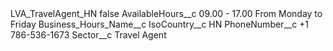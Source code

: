 <?xml version="1.0" encoding="UTF-8"?>
<CustomMetadata xmlns="http://soap.sforce.com/2006/04/metadata" xmlns:xsi="http://www.w3.org/2001/XMLSchema-instance" xmlns:xsd="http://www.w3.org/2001/XMLSchema">
    <label>LVA_TravelAgent_HN</label>
    <protected>false</protected>
    <values>
        <field>AvailableHours__c</field>
        <value xsi:type="xsd:string">09.00 - 17.00 From Monday to Friday</value>
    </values>
    <values>
        <field>Business_Hours_Name__c</field>
        <value xsi:nil="true"/>
    </values>
    <values>
        <field>IsoCountry__c</field>
        <value xsi:type="xsd:string">HN</value>
    </values>
    <values>
        <field>PhoneNumber__c</field>
        <value xsi:type="xsd:string">+1 786-536-1673</value>
    </values>
    <values>
        <field>Sector__c</field>
        <value xsi:type="xsd:string">Travel Agent</value>
    </values>
</CustomMetadata>
